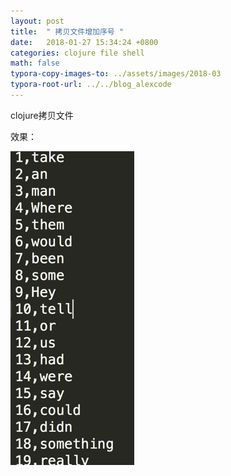 ```yaml
---
layout: post
title:  " 拷贝文件增加序号 "
date:   2018-01-27 15:34:24 +0800
categories: clojure file shell
math: false
typora-copy-images-to: ../assets/images/2018-03
typora-root-url: ../../blog_alexcode
---
```

clojure拷贝文件


<script src="https://gist.github.com/alexwanng/297316c0fac98ca1c7de9c6b1e683d55.js"></script>



效果：

![0039C39E-B58C-4CB8-A5A7-36D4BD456C31](/assets/images/2018-03/0039C39E-B58C-4CB8-A5A7-36D4BD456C31.png)